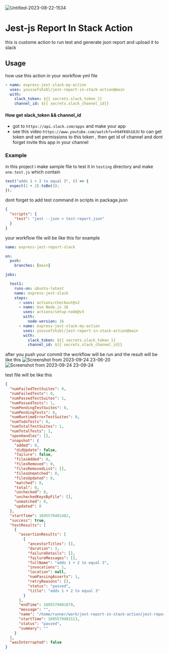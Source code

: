 ![Untitled-2023-08-22-1534](https://github.com/youssefshibl/jest-report-in-stack-action/assets/63800183/0da18e01-0768-4966-a63e-064db821846a)

# Jest-js Report In Stack Action

this is custome action to run test and generate json report and upload it to slack

## Usage

how use this action in your workflow yml file

```yaml
- name: express-jest-slack-my-action
  uses: youssefshibl/jest-report-in-stack-action@main
  with:
    slack_token: ${{ secrets.slack_token }}
    channel_id: ${{ secrets.slack_channel_id}}
```

#### How get slack_token && channel_id

- got to `https://api.slack.com/apps` and make your app
- see this video `https://www.youtube.com/watch?v=h94FK8h1OJU` to can get token and set permissions to this token , then get id of channel and dont forget invite this app in your channel

### Example

in this project i make sample file to test it in `testing` directory and make `one.test.js` which contain

```js
test("adds 1 + 2 to equal 3", () => {
  expect(1 + 2).toBe(3);
});
```

dont forget to add test command in scripts in package.json

```json
{
  "scripts": {
    "test": "jest --json > test-report.json"
  }
}
```

your workflow file will be like this for example

```yaml
name: express-jest-report-slack

on:
  push:
    branches: [main]

jobs:

  test1:
    runs-on: ubuntu-latest
    name: express-jest-slack
    steps:
      - uses: actions/checkout@v2
      - name: Use Node.js 16
        uses: actions/setup-node@v3
        with:
          node-version: 16
      - name: express-jest-slack-my-action
        uses: youssefshibl/jest-report-in-stack-action@main
        with:
          slack_token: ${{ secrets.slack_token }}
          channel_id: ${{ secrets.slack_channel_id}}

```
after you push your commit the workflow will be run and the result will be like this
![Screenshot from 2023-09-24 23-06-20](https://github.com/youssefshibl/jest-report-in-stack-action/assets/63800183/c109b9ce-7b9a-46a1-a935-ad2962882806)
![Screenshot from 2023-09-24 23-09-24](https://github.com/youssefshibl/jest-report-in-stack-action/assets/63800183/2db9d233-86d8-4bef-a332-a3589936eada)

test file will be like this 
```json
{
  "numFailedTestSuites": 0,
  "numFailedTests": 0,
  "numPassedTestSuites": 1,
  "numPassedTests": 1,
  "numPendingTestSuites": 0,
  "numPendingTests": 0,
  "numRuntimeErrorTestSuites": 0,
  "numTodoTests": 0,
  "numTotalTestSuites": 1,
  "numTotalTests": 1,
  "openHandles": [],
  "snapshot": {
    "added": 0,
    "didUpdate": false,
    "failure": false,
    "filesAdded": 0,
    "filesRemoved": 0,
    "filesRemovedList": [],
    "filesUnmatched": 0,
    "filesUpdated": 0,
    "matched": 0,
    "total": 0,
    "unchecked": 0,
    "uncheckedKeysByFile": [],
    "unmatched": 0,
    "updated": 0
  },
  "startTime": 1695579401482,
  "success": true,
  "testResults": [
    {
      "assertionResults": [
        {
          "ancestorTitles": [],
          "duration": 3,
          "failureDetails": [],
          "failureMessages": [],
          "fullName": "adds 1 + 2 to equal 3",
          "invocations": 1,
          "location": null,
          "numPassingAsserts": 1,
          "retryReasons": [],
          "status": "passed",
          "title": "adds 1 + 2 to equal 3"
        }
      ],
      "endTime": 1695579401879,
      "message": "",
      "name": "/home/runner/work/jest-report-in-stack-action/jest-report-in-stack-action/testing/one.test.js",
      "startTime": 1695579401513,
      "status": "passed",
      "summary": ""
    }
  ],
  "wasInterrupted": false
}
```

